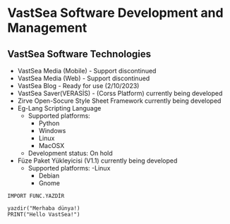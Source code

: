 # VastSea Software Development and Management

## VastSea Software Technologies
- VastSea Media (Mobile) - Support discontinued
- VastSea Media (Web) - Support discontinued
- VastSea Blog - Ready for use (2/10/2023)
- VastSea Saver(VERASİS) - (Corss Platform) currently being developed
- Zirve Open-Socure Style Sheet Framework currently being developed
- Eg-Lang Scripting Language
  - Supported platforms:
    - Python
    - Windows
    - Linux
    - MacOSX
  - Development status: On hold 
- Füze Paket Yükleyicisi (V1.1) currently being developed
  - Supported platforms:
    -Linux
      - Debian
      - Gnome
```VS-LANG
IMPORT FUNC.YAZDİR

yazdir("Merhaba dünya!)
PRINT("Hello VastSea!")
